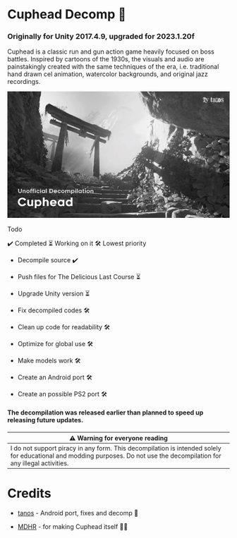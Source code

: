 # Cuphead Decomp 🚧

### Originally for Unity 2017.4.9, upgraded for 2023.1.20f

Cuphead is a classic run and gun action game heavily focused on boss battles. Inspired by cartoons of the 1930s, the visuals and audio are painstakingly created with the same techniques of the era, i.e. traditional hand drawn cel animation, watercolor backgrounds, and original jazz recordings.

![tanos-frontend](https://raw.githubusercontent.com/tanosshi/Cuphead-Decomp/refs/heads/main/thumbnail.png)

Todo

✔️ Completed ⏳ Working on it 🛠️ Lowest priority

- Decompile source ✔️

- Push files for The Delicious Last Course ⏳

- Upgrade Unity version ⏳

- Fix decompiled codes 🛠️

- Clean up code for readability 🛠️

- Optimize for global use 🛠️

- Make models work 🛠️

- Create an Android port 🛠️

- Create an possible PS2 port 🛠️

#### The decompilation was released earlier than planned to speed up releasing future updates.

<table role="table">
<thead>
<tr>
<th><g-emoji class="g-emoji" alias="warning">⚠️</g-emoji>  Warning for everyone reading</th>
</tr>
</thead>
<tbody>
<tr>
<td>I do not support piracy in any form. This decompilation is intended solely for educational and modding purposes. Do not use the decompilation for any illegal activities.</td>
</tr>
</tbody>
</table>

# Credits

- [tanos](https://github.com/tanosshi) - Android port, fixes and decomp 🚧

- [MDHR](https://studiomdhr.com/) - for making Cuphead itself 🧑‍🔬
